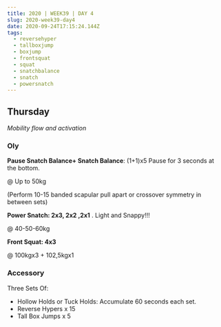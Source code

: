 ```yaml
---
title: 2020 | WEEK39 | DAY 4
slug: 2020-week39-day4
date: 2020-09-24T17:15:24.144Z
tags:
  - reversehyper
  - tallboxjump
  - boxjump
  - frontsquat
  - squat
  - snatchbalance
  - snatch
  - powersnatch
---
```

## Thursday

*Mobility flow and activation*

### Oly

**Pause Snatch Balance+ Snatch Balance**: (1+1)x5 Pause for 3 seconds at the bottom.

@ Up to 50kg

(Perform 10-15 banded scapular pull apart or crossover symmetry in between sets)

**Power Snatch: 2x3, 2x2 ,2x1** . Light and Snappy!!!

@ 40-50-60kg

**Front Squat: 4x3**

@ 100kgx3 + 102,5kgx1

### Accessory

Three Sets Of:

* Hollow Holds or Tuck Holds: Accumulate 60 seconds each set.
* Reverse Hypers x 15
* Tall Box Jumps x 5
